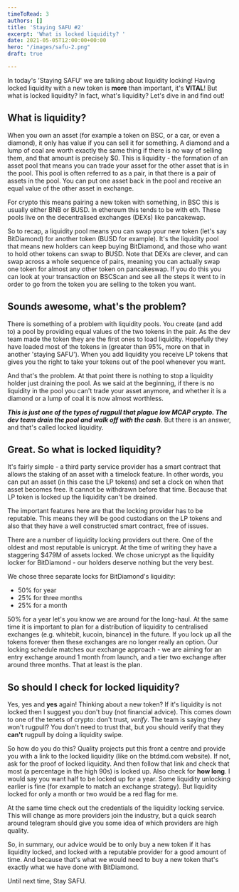 ```yaml
---
timeToRead: 3
authors: []
title: 'Staying SAFU #2'
excerpt: 'What is locked liquidity? '
date: 2021-05-05T12:00:00+00:00
hero: "/images/safu-2.png"
draft: true

---
```

In today's 'Staying SAFU' we are talking about liquidity locking! Having locked liquidity with a new token is **more** than important, it's **VITAL**! But what is locked liquidity? In fact, what's liquidity? Let's dive in and find out!

## What is liquidity?

When you own an asset (for example a token on BSC, or a car, or even a diamond), it only has value if you can sell it for something. A diamond and a lump of coal are worth exactly the same thing if there is no way of selling them, and that amount is precisely $0. This is liquidity - the formation of an asset pool that means you can trade your asset for the other asset that is in the pool. This pool is often referred to as a pair, in that there is a pair of assets in the pool. You can put one asset back in the pool and receive an equal value of the other asset in exchange.

For crypto this means pairing a new token with something, in BSC this is usually either BNB or BUSD. In ethereum this tends to be with eth. These pools live on the decentralised exchanges (DEXs) like pancakewap. 

So to recap, a liquidity pool means you can swap your new token (let's say BitDiamond) for another token (BUSD for example). It's the liquidity pool that means new holders can keep buying BitDiamond, and those who want to hold other tokens can swap to BUSD. Note that DEXs are clever, and can swap across a whole sequence of pairs, meaning you can actually swap one token for almost any other token on pancakeswap. If you do this you can look at your transaction on BSCScan and see all the steps it went to in order to go from the token you are selling to the token you want.

## Sounds awesome, what's the problem?

There is something of a problem with liquidity pools. You create (and add to) a pool by providing equal values of the two tokens in the pair. As the dev team made the token they are the first ones to load liquidity. Hopefully they have loaded most of the tokens in (greater than 95%, more on that in another 'staying SAFU'). When you add liquidity you receive LP tokens that gives you the right to take your tokens out of the pool whenever you want.

And that's the problem. At that point there is nothing to stop a liquidity holder just draining the pool. As we said at the beginning, if there is no liquidity in the pool you can't trade your asset anymore, and whether it is a diamond or a lump of coal it is now almost worthless.

**_This is just one of the types of rugpull that plague low MCAP crypto. The dev team drain the pool and walk off with the cash_**. But there is an answer, and that's called locked liquidity.

## Great. So what is locked liquidity?

It's fairly simple - a third party service provider has a smart contract that allows the staking of an asset with a timelock feature. In other words, you can put an asset (in this case the LP tokens) and set a clock on when that asset becomes free. It cannot be withdrawn before that time. Because that LP token is locked up the liquidity can't be drained.

The important features here are that the locking provider has to be reputable. This means they will be good custodians on the LP tokens and also that they have a well constructed smart contract, free of issues.

There are a number of liquidity locking providers out there. One of the oldest and most reputable is unicrypt. At the time of writing they have a staggering $479M of assets locked. We chose unicrypt as the liquidity locker for BitDiamond - our holders deserve nothing but the very best. 

We chose three separate locks for BitDiamond's liquidity:

* 50% for year
* 25% for three months
* 25% for a month

50% for a year let's you know we are around for the long-haul. At the same time it is important to plan for a distribution of liquidity to centralised exchanges (e.g. whitebit, kucoin, binance) in the future. If you lock up all the tokens forever then these exchanges are no longer really an option. Our locking schedule matches our exchange approach - we are aiming for an entry exchange around 1 month from launch, and a tier two exchange after around three months. That at least is the plan.

## So should I check for locked liquidity?

Yes, yes and **yes** again! Thinking about a new token? If it's liquidity is not locked then I suggest you don't buy (not financial advice). This comes down to one of the tenets of crypto: don't trust, _verify_. The team is saying they won't rugpull? You don't need to trust that, but you should verify that they **can't** rugpull by doing a liquidity swipe. 

So how do you do this? Quality projects put this front a centre and provide you with a link to the locked liquidity (like on the btdmd.com website). If not, ask for the proof of locked liquidity. And then follow that link and check that most (a percentage in the high 90s) is locked up. Also check for **how long**. I would say you want half to be locked up for a year. Some liquidity unlocking earlier is fine (for example to match an exchange strategy). But liquidity locked for only a month or two would be a red flag for me.

At the same time check out the credentials of the liquidity locking service. This will change as more providers join the industry, but a quick search around telegram should give you some idea of which providers are high quality.

So, in summary, our advice would be to only buy a new token if it has liquidity locked, and locked with a reputable provider for a good amount of time. And because that's what we would need to buy a new token that's exactly what we have done with BitDiamond.

Until next time, Stay SAFU.